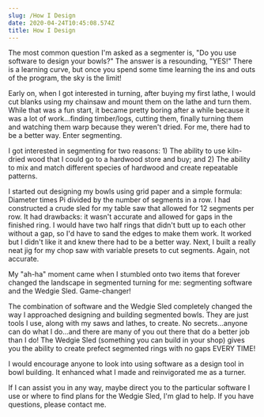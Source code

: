 ```yaml
---
slug: /How I Design
date: 2020-04-24T10:45:08.574Z
title: How I Design
---
```

The most common question I'm asked as a segmenter is, "Do you use software to design your bowls?"  The answer is a resounding, "YES!"  There is a learning curve, but once you spend some time learning the ins and outs of the program, the sky is the limit!

Early on, when I got interested in turning, after buying my first lathe, I would cut blanks using my chainsaw and mount them on the lathe and turn them.  While that was a fun start, it became pretty boring after a while because it was a lot of work...finding timber/logs, cutting them, finally turning them and watching them warp because they weren't dried.  For me, there had to be a better way.  Enter segmenting.

I got interested in segmenting for two reasons:  1) The ability to use kiln-dried wood that I could go to a hardwood store and buy; and 2)  The ability to mix and match different species of hardwood and create repeatable patterns.

I started out designing my bowls using grid paper and a simple formula:  Diameter times Pi divided by the number of segments in a row.  I had constructed a crude sled for my table saw that allowed for 12 segments per row.  It had drawbacks: it wasn't accurate and allowed for gaps in the finished ring.  I would have two half rings that didn't butt up to each other without a gap, so I'd have to sand the edges to make them work.  It worked but I didn't like it and knew there had to be a better way.  Next, I built a really neat jig for my chop saw with variable presets to cut segments.  Again, not accurate.

My "ah-ha" moment came when I stumbled onto two items that  forever changed the landscape in segmented turning for me: segmenting software and the Wedgie Sled.  Game-changer!

The combination of software and the Wedgie Sled completely changed the way I approached designing and building segmented bowls.  They are just tools I use, along with my saws and lathes, to create.  No secrets...anyone can do what I do...and there are many of you out there that do a better job than I do!  The Wedgie Sled (something you can build in your shop) gives you the ability to create prefect segmented rings with no gaps EVERY TIME!

I would encourage anyone to look into using software as a design tool in bowl building.  It enhanced what I made and reinvigorated me as a turner. 

If I can assist you in any way, maybe direct you to the particular software I use or where to find plans for the Wedgie Sled, I'm glad to help.  If you have questions, please contact me.